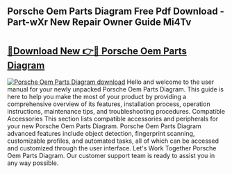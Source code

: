 ## Porsche Oem Parts Diagram Free Pdf Download - Part-wXr New Repair Owner Guide Mi4Tv

# <h2><a href="http://dfmuy66.blite.top/?on=Porsche+Oem+Parts+Diagram">🔗Download New 👉🔴 Porsche Oem Parts Diagram</a></h2>

[![Porsche Oem Parts Diagram download](https://i.imgur.com/lujVjoI.png)](http://dfmuy66.blite.top/?on=Porsche+Oem+Parts+Diagram)
Hello and welcome to the user manual for your newly unpacked Porsche Oem Parts Diagram. This guide is here to help you make the most of your product by providing a comprehensive overview of its features, installation process, operation instructions, maintenance tips, and troubleshooting procedures. Compatible Accessories This section lists compatible accessories and peripherals for your new Porsche Oem Parts Diagram. Porsche Oem Parts Diagram advanced features include object detection, fingerprint scanning, customizable profiles, and automated tasks, all of which can be accessed and customized through the user interface. Let's Work Together Porsche Oem Parts Diagram. Our customer support team is ready to assist you in any way possible.
